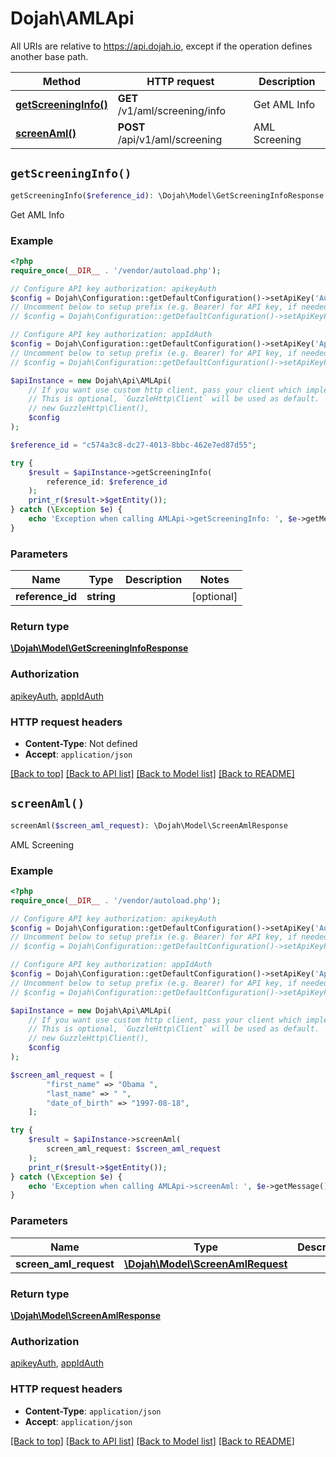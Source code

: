 # Dojah\AMLApi

All URIs are relative to https://api.dojah.io, except if the operation defines another base path.

| Method | HTTP request | Description |
| ------------- | ------------- | ------------- |
| [**getScreeningInfo()**](AMLApi.md#getScreeningInfo) | **GET** /v1/aml/screening/info | Get AML Info |
| [**screenAml()**](AMLApi.md#screenAml) | **POST** /api/v1/aml/screening | AML Screening |


## `getScreeningInfo()`

```php
getScreeningInfo($reference_id): \Dojah\Model\GetScreeningInfoResponse
```

Get AML Info

### Example

```php
<?php
require_once(__DIR__ . '/vendor/autoload.php');

// Configure API key authorization: apikeyAuth
$config = Dojah\Configuration::getDefaultConfiguration()->setApiKey('Authorization', 'YOUR_API_KEY');
// Uncomment below to setup prefix (e.g. Bearer) for API key, if needed
// $config = Dojah\Configuration::getDefaultConfiguration()->setApiKeyPrefix('Authorization', 'Bearer');

// Configure API key authorization: appIdAuth
$config = Dojah\Configuration::getDefaultConfiguration()->setApiKey('AppId', 'YOUR_API_KEY');
// Uncomment below to setup prefix (e.g. Bearer) for API key, if needed
// $config = Dojah\Configuration::getDefaultConfiguration()->setApiKeyPrefix('AppId', 'Bearer');

$apiInstance = new Dojah\Api\AMLApi(
    // If you want use custom http client, pass your client which implements `GuzzleHttp\ClientInterface`.
    // This is optional, `GuzzleHttp\Client` will be used as default.
    // new GuzzleHttp\Client(),
    $config
);

$reference_id = "c574a3c8-dc27-4013-8bbc-462e7ed87d55";

try {
    $result = $apiInstance->getScreeningInfo(
        reference_id: $reference_id
    );
    print_r($result->$getEntity());
} catch (\Exception $e) {
    echo 'Exception when calling AMLApi->getScreeningInfo: ', $e->getMessage(), PHP_EOL;
}
```

### Parameters

| Name | Type | Description  | Notes |
| ------------- | ------------- | ------------- | ------------- |
| **reference_id** | **string**|  | [optional] |

### Return type

[**\Dojah\Model\GetScreeningInfoResponse**](../Model/GetScreeningInfoResponse.md)

### Authorization

[apikeyAuth](../../README.md#apikeyAuth), [appIdAuth](../../README.md#appIdAuth)

### HTTP request headers

- **Content-Type**: Not defined
- **Accept**: `application/json`

[[Back to top]](#) [[Back to API list]](../../README.md#endpoints)
[[Back to Model list]](../../README.md#models)
[[Back to README]](../../README.md)

## `screenAml()`

```php
screenAml($screen_aml_request): \Dojah\Model\ScreenAmlResponse
```

AML Screening

### Example

```php
<?php
require_once(__DIR__ . '/vendor/autoload.php');

// Configure API key authorization: apikeyAuth
$config = Dojah\Configuration::getDefaultConfiguration()->setApiKey('Authorization', 'YOUR_API_KEY');
// Uncomment below to setup prefix (e.g. Bearer) for API key, if needed
// $config = Dojah\Configuration::getDefaultConfiguration()->setApiKeyPrefix('Authorization', 'Bearer');

// Configure API key authorization: appIdAuth
$config = Dojah\Configuration::getDefaultConfiguration()->setApiKey('AppId', 'YOUR_API_KEY');
// Uncomment below to setup prefix (e.g. Bearer) for API key, if needed
// $config = Dojah\Configuration::getDefaultConfiguration()->setApiKeyPrefix('AppId', 'Bearer');

$apiInstance = new Dojah\Api\AMLApi(
    // If you want use custom http client, pass your client which implements `GuzzleHttp\ClientInterface`.
    // This is optional, `GuzzleHttp\Client` will be used as default.
    // new GuzzleHttp\Client(),
    $config
);

$screen_aml_request = [
        "first_name" => "Obama ",
        "last_name" => " ",
        "date_of_birth" => "1997-08-18",
    ];

try {
    $result = $apiInstance->screenAml(
        screen_aml_request: $screen_aml_request
    );
    print_r($result->$getEntity());
} catch (\Exception $e) {
    echo 'Exception when calling AMLApi->screenAml: ', $e->getMessage(), PHP_EOL;
}
```

### Parameters

| Name | Type | Description  | Notes |
| ------------- | ------------- | ------------- | ------------- |
| **screen_aml_request** | [**\Dojah\Model\ScreenAmlRequest**](../Model/ScreenAmlRequest.md)|  | [optional] |

### Return type

[**\Dojah\Model\ScreenAmlResponse**](../Model/ScreenAmlResponse.md)

### Authorization

[apikeyAuth](../../README.md#apikeyAuth), [appIdAuth](../../README.md#appIdAuth)

### HTTP request headers

- **Content-Type**: `application/json`
- **Accept**: `application/json`

[[Back to top]](#) [[Back to API list]](../../README.md#endpoints)
[[Back to Model list]](../../README.md#models)
[[Back to README]](../../README.md)
